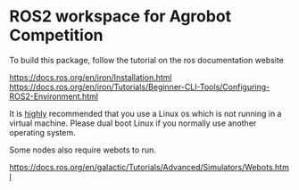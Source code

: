 # ROS2 workspace for Agrobot Competition

To build this package, follow the tutorial on the ros documentation website

https://docs.ros.org/en/iron/Installation.html \
https://docs.ros.org/en/iron/Tutorials/Beginner-CLI-Tools/Configuring-ROS2-Environment.html

It is <u>highly</u> recommended that you use a Linux os which is not running in a virtual machine.
Please dual boot Linux if you normally use another operating system.

Some nodes also require webots to run.

https://docs.ros.org/en/galactic/Tutorials/Advanced/Simulators/Webots.html